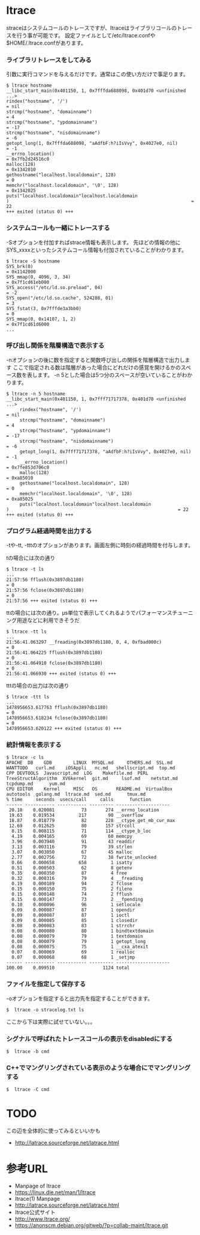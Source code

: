 # ltrace
straceはシステムコールのトレースですが、ltraceはライブラリコールのトレースを行う事が可能です。
設定ファイルとして/etc/ltrace.confや$HOME/.ltrace.confがあります。

### ライブラリトレースをしてみる
引数に実行コマンドを与えるだけです。通常はこの使い方だけで事足ります。
```
$ ltrace hostname
__libc_start_main(0x401150, 1, 0x7fffda688098, 0x401d70 <unfinished ...>
rindex("hostname", '/')                                                                          = nil
strcmp("hostname", "domainname")                                                                 = 4
strcmp("hostname", "ypdomainname")                                                               = -17
strcmp("hostname", "nisdomainname")                                                              = -6
getopt_long(1, 0x7fffda688098, "aAdfbF:h?iIsVvy", 0x4027e0, nil)                                 = -1
__errno_location()                                                                               = 0x7fb2d24516c0
malloc(128)                                                                                      = 0x1342010
gethostname("localhost.localdomain", 128)                                                        = 0
memchr("localhost.localdomain", '\0', 128)                                                       = 0x1342025
puts("localhost.localdomain"localhost.localdomain
)                                                                    = 22
+++ exited (status 0) +++
```


### システムコールも一緒にトレースする
-Sオプションを付加すればstrace情報も表示します。
先ほどの情報の他にSYS_xxxxといったシステムコール情報も付加されていることがわかります。
```
$ ltrace -S hostname 
SYS_brk(0)                                                                                       = 0x1142000
SYS_mmap(0, 4096, 3, 34)                                                                         = 0x7f1cd61eb000
SYS_access("/etc/ld.so.preload", 04)                                                             = -2
SYS_open("/etc/ld.so.cache", 524288, 01)                                                         = 3
SYS_fstat(3, 0x7fffde3a3bb0)                                                                     = 0
SYS_mmap(0, 0x14107, 1, 2)                                                                       = 0x7f1cd61d6000
...
```

### 呼び出し関係を階層構造で表示する
-nオプションの後に数を指定すると関数呼び出しの関係を階層構造で出力します
ここで指定される数は階層があった場合にどれだけの感覚を開けるかのスペース数を表します。
-n 5とした場合は5つ分のスペースが空いていることがわかります。
```
$ ltrace -n 5 hostname 
__libc_start_main(0x401150, 1, 0x7fff71717378, 0x401d70 <unfinished ...>
     rindex("hostname", '/')                                                                     = nil
     strcmp("hostname", "domainname")                                                            = 4
     strcmp("hostname", "ypdomainname")                                                          = -17
     strcmp("hostname", "nisdomainname")                                                         = -6
     getopt_long(1, 0x7fff71717378, "aAdfbF:h?iIsVvy", 0x4027e0, nil)                            = -1
     __errno_location()                                                                          = 0x7fe853d706c0
     malloc(128)                                                                                 = 0xa85010
     gethostname("localhost.localdomain", 128)                                                   = 0
     memchr("localhost.localdomain", '\0', 128)                                                  = 0xa85025
     puts("localhost.localdomain"localhost.localdomain
)                                                               = 22
+++ exited (status 0) +++
```

### プログラム経過時間を出力する
-tや-tt, -tttのオプションがあります。画面左側に時刻の経過時間を付与します。

tの場合には次の通り
```
$ ltrace -t ls
...
21:57:56 fflush(0x3897db1180)                                                                    = 0
21:57:56 fclose(0x3897db1180)                                                                    = 0
21:57:56 +++ exited (status 0) +++
```

ttの場合には次の通り。μs単位で表示してくれるようでパフォーマンスチューニング用途などに利用できそうだ
```
$ ltrace -tt ls
...
21:56:41.063297 __freading(0x3897db1180, 0, 4, 0xfbad000c)                                       = 0
21:56:41.064225 fflush(0x3897db1180)                                                             = 0
21:56:41.064910 fclose(0x3897db1180)                                                             = 0
21:56:41.066930 +++ exited (status 0) +++
```

tttの場合の出力は次の通り
```
$ ltrace -ttt ls
...
1478956653.617763 fflush(0x3897db1180)                                                           = 0
1478956653.618234 fclose(0x3897db1180)                                                           = 0
1478956653.620122 +++ exited (status 0) +++
```

### 統計情報を表示する
```
$ ltrace -c ls
APACHE	DB	  GDB		 LINUX	MYSQL.md     OTHERS.md	SSL.md		     WANTTODO	curl.md    iOSAppli   nc.md	  shellscript.md  top.md
CPP	DEVTOOLS  Javascript.md  LOG	Makefile.md  PERL	TreeStructAlgorithm  XV6kernel	git.md	   lsof.md    netstat.md  tcpdump.md	  yum.md
CPU	EDITOR	  Kernel	 MISC	OS	     README.md	VirtualBox	     autotools	golang.md  ltrace.md  sed.md	  tmux.md
% time     seconds  usecs/call     calls      function
------ ----------- ----------- --------- --------------------
 20.18    0.020081          73       274 __errno_location
 19.63    0.019534         217        90 __overflow
 18.87    0.018779          82       228 __ctype_get_mb_cur_max
 12.69    0.012625          80       157 strcoll
  8.15    0.008115          71       114 __ctype_b_loc
  4.19    0.004165          69        60 memcpy
  3.96    0.003940          91        43 readdir
  3.13    0.003116          79        39 strlen
  3.07    0.003050          67        45 malloc
  2.77    0.002756          72        38 fwrite_unlocked
  0.66    0.000658         658         1 isatty
  0.51    0.000503          62         8 getenv
  0.35    0.000350          87         4 free
  0.32    0.000316          79         4 __freading
  0.19    0.000189          94         2 fclose
  0.15    0.000150          75         2 fileno
  0.15    0.000148          74         2 fflush
  0.15    0.000147          73         2 __fpending
  0.10    0.000096          96         1 setlocale
  0.09    0.000087          87         1 opendir
  0.09    0.000087          87         1 ioctl
  0.09    0.000085          85         1 closedir
  0.08    0.000083          83         1 strrchr
  0.08    0.000080          80         1 bindtextdomain
  0.08    0.000079          79         1 textdomain
  0.08    0.000079          79         1 getopt_long
  0.08    0.000075          75         1 __cxa_atexit
  0.07    0.000069          69         1 realloc
  0.07    0.000068          68         1 _setjmp
------ ----------- ----------- --------- --------------------
100.00    0.099510                  1124 total
```


### ファイルを指定して保存する
-oオプションを指定すると出力先を指定することができます。
```
$  ltrace -o stracelog.txt ls
```

ここから下は実際に試せていない。。。
### シグナルで呼ばれたトレースコールの表示をdisabledにする
```
$  ltrace -b cmd
```

### C++でマングリングされている表示のような場合にでマングリングする
```
$  ltrace -C cmd
```

# TODO
この辺を全体的に使ってみるといいかも
- http://latrace.sourceforge.net/latrace.html


# 参考URL
- Manpage of ltrace
 - https://linux.die.net/man/1/ltrace
- ltrace(1) Manpage
 - http://latrace.sourceforge.net/latrace.html
- ltrace公式サイト
 - http://www.ltrace.org/
 - https://anonscm.debian.org/gitweb/?p=collab-maint/ltrace.git
